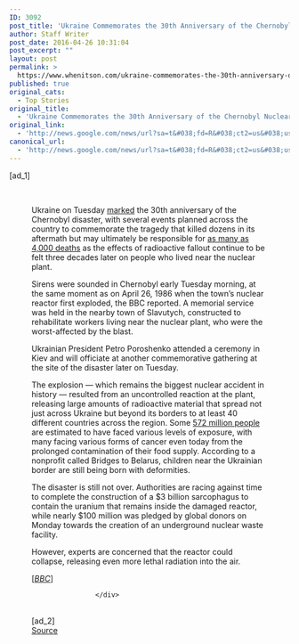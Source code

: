 ```yaml
---
ID: 3092
post_title: 'Ukraine Commemorates the 30th Anniversary of the Chernobyl Nuclear Disaster &#8211; TIME'
author: Staff Writer
post_date: 2016-04-26 10:31:04
post_excerpt: ""
layout: post
permalink: >
  https://www.whenitson.com/ukraine-commemorates-the-30th-anniversary-of-the-chernobyl-nuclear-disaster-time/
published: true
original_cats:
  - Top Stories
original_title:
  - 'Ukraine Commemorates the 30th Anniversary of the Chernobyl Nuclear Disaster - TIME'
original_link:
  - 'http://news.google.com/news/url?sa=t&#038;fd=R&#038;ct2=us&#038;usg=AFQjCNHqmJOgcuHeHaijk6QETIKFe1kP8g&#038;clid=c3a7d30bb8a4878e06b80cf16b898331&#038;cid=52779094661664&#038;ei=Z0MfV4DBFKn1wAG2_7PADA&#038;url=http://time.com/4307419/chernobyl-nuclear-disaster-30th-anniversary-ukraine/'
canonical_url:
  - 'http://news.google.com/news/url?sa=t&#038;fd=R&#038;ct2=us&#038;usg=AFQjCNHqmJOgcuHeHaijk6QETIKFe1kP8g&#038;clid=c3a7d30bb8a4878e06b80cf16b898331&#038;cid=52779094661664&#038;ei=Z0MfV4DBFKn1wAG2_7PADA&#038;url=http://time.com/4307419/chernobyl-nuclear-disaster-30th-anniversary-ukraine/'
---
```

 [ad_1]
<br><div readability="67.190875721028">
							<figure class="primary-video-wrapper video-brightcove" itemprop="video"/><aside class="right-rail__container right-rail__container--ad"><br/></aside><p>Ukraine on Tuesday <a href="http://www.bbc.com/news/world-europe-36136286">marked</a> the 30th anniversary of the Chernobyl disaster, with several events planned across the country to commemorate the tragedy that killed dozens in its aftermath but may ultimately be responsible for <a href="http://www.who.int/mediacentre/news/releases/2005/pr38/en/">as many as 4,000 deaths</a> as the effects of radioactive fallout continue to be felt three decades later on people who lived near the nuclear plant.</p>
<p>Sirens were sounded in Chernobyl early Tuesday morning, at the same moment as on April 26, 1986 when the town’s nuclear reactor first exploded, the BBC reported. A memorial service was held in the nearby town of Slavutych, constructed to rehabilitate workers living near the nuclear plant, who were the worst-affected by the blast.</p>
<p>Ukrainian President Petro Poroshenko attended a ceremony in Kiev and will officiate at another commemorative gathering at the site of the disaster later on Tuesday.</p>
<p>The explosion — which remains the biggest nuclear accident in history — resulted from an uncontrolled reaction at the plant, releasing large amounts of radioactive material that spread not just across Ukraine but beyond its borders to at least 40 different countries across the region. Some <a href="http://time.com/4307160/chernobyl-worst-nuclear-accident/">572 million people</a> are estimated to have faced various levels of exposure, with many facing various forms of cancer even today from the prolonged contamination of their food supply. According to a nonprofit called Bridges to Belarus, children near the Ukrainian border are still being born with deformities.</p>
<p>The disaster is still not over. Authorities are racing against time to complete the construction of a $3 billion sarcophagus to contain the uranium that remains inside the damaged reactor, while nearly $100 million was pledged by global donors on Monday towards the creation of an underground nuclear waste facility.</p>
<p>However, experts are concerned that the reactor could collapse, releasing even more lethal radiation into the air.</p>
<p>[<a href="http://www.bbc.com/news/world-europe-36136286"><em>BBC</em></a>]</p>

					</div>
<br>[ad_2]
<br><a href="http://news.google.com/news/url?sa=t&#038;fd=R&#038;ct2=us&#038;usg=AFQjCNHqmJOgcuHeHaijk6QETIKFe1kP8g&#038;clid=c3a7d30bb8a4878e06b80cf16b898331&#038;cid=52779094661664&#038;ei=Z0MfV4DBFKn1wAG2_7PADA&#038;url=http://time.com/4307419/chernobyl-nuclear-disaster-30th-anniversary-ukraine/">Source </a>